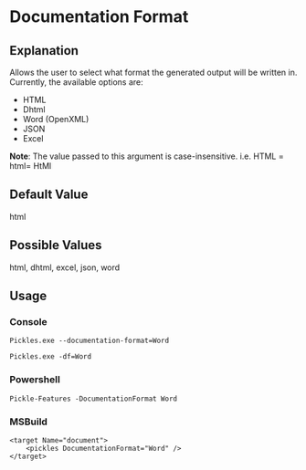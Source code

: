 # Documentation Format

## Explanation

Allows the user to select what format the generated output will be written in.  Currently, the available options are:

- HTML
- Dhtml
- Word (OpenXML)
- JSON
- Excel

**Note**: The value passed to this argument is case-insensitive.  i.e. HTML = html= HtMl

## Default Value

html

## Possible Values

html, dhtml, excel, json, word

## Usage

### Console

	Pickles.exe --documentation-format=Word

	Pickles.exe -df=Word

### Powershell

	Pickle-Features -DocumentationFormat Word

### MSBuild

    <target Name="document">
        <pickles DocumentationFormat="Word" />
    </target>

